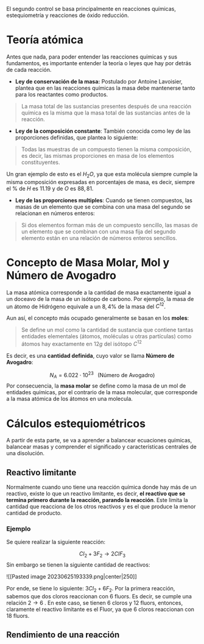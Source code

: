 
El segundo control se basa principalmente en reacciones químicas, estequiometría y reacciones de óxido reducción. 

# Teoría atómica 

Antes que nada, para poder entender las reacciones químicas y sus fundamentos, es importante entender la teoría o leyes que hay por detrás de cada reacción. 


- **Ley de conservación de la masa:** Postulado por Antoine Lavoisier, plantea que en las reacciones químicas la masa debe mantenerse tanto para los reactantes como productos. 

> La masa total de las sustancias presentes después de una reacción química es la misma que la masa total de las sustancias antes de la reacción.


- **Ley de la composición constante**: También conocida como ley de las proporciones definidas, que plantea lo siguiente: 

>Todas las muestras de un compuesto tienen la misma composición, es decir, las mismas proporciones en masa de los elementos constituyentes.

Un gran ejemplo de esto es el $H_2O$, ya que esta molécula siempre cumple la misma composición expresadas en porcentajes de masa, es decir, siempre el $\%$ de $H$ es $11.19$ y de $O$ es $88,81$. 


- **Ley de las proporciones multiples**: Cuando se tienen compuestos, las masas de un elemento que se combina con una masa del segundo se relacionan en números enteros: 

>Si dos elementos forman más de un compuesto sencillo, las masas de un elemento que se combinan con una masa fija del segundo elemento están en una relación de números enteros sencillos.


# Concepto de Masa Molar, Mol y Número de Avogadro 


La masa atómica corresponde a la cantidad de masa exactamente igual a un doceavo de la masa de un isótopo de carbono. Por ejemplo, la masa de un átomo de Hidrógeno equivale a un $8,4\%$ de la masa del $C^{12}$. 

Aun así, el concepto más ocupado generalmente se basan en los **moles**: 

> Se define un mol como la cantidad de sustancia que contiene tantas entidades elementales
(átomos, moléculas u otras partículas) como átomos hay exactamente en $12g$ del isótopo $C^{12}$ 

Es decir, es una **cantidad definida**, cuyo valor se llama **Número de Avogadro**: 

$$N_A=6.022\cdot10^{23}\;\;\;\text{(Número de Avogadro)}$$ 
Por consecuencia, la **masa molar** se define como la masa de un mol de entidades químicas, por el contrario de la masa molecular, que corresponde a la masa atómica de los átomos en una molecula. 

# Cálculos estequiométricos 

A partir de esta parte, se va a aprender a balancear ecuaciones químicas, balancear masas y comprender el significado y características centrales de una disolución. 

## Reactivo limitante 

Normalmente cuando uno tiene una reacción química donde hay más de un reactivo, existe lo que un reactivo limitante, es decir, **el reactivo que se termina primero durante la reacción, parando la reacción**. Este limita la cantidad que reacciona de los otros reactivos y es el que produce la menor cantidad de producto. 

### Ejemplo 

Se quiere realizar la siguiente reacción: 

$$Cl_2 + 3F_2\to 2ClF_3$$ 
Sin embargo se tienen la siguiente cantidad de reactivos: 

![[Pasted image 20230625193339.png|center|250]]


Por ende, se tiene lo siguiente: $3Cl_2 + 6F_2$. Por la primera reacción, sabemos que dos cloros reaccionan con 6 fluors. Es decir, se cumple una relación $2\to6$ . En este caso, se tienen $6$ cloros y $12$ fluors, entonces, claramente el reactivo limitante es el Fluor, ya que $6$ cloros reaccionan con $18$ fluors. 

## Rendimiento de una reacción 


